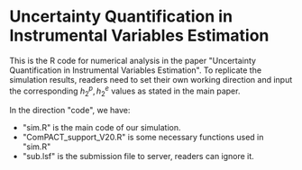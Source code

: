 # Uncertainty Quantification in Instrumental Variables Estimation
This is the R code for numerical analysis in the paper "Uncertainty Quantification in Instrumental Variables Estimation". To replicate the simulation results, readers need to set their own working direction and input the corresponding $h_{2}^{p}, h_{2}^{e}$ values as stated in the main paper.

In the direction "code", we have:
* "sim.R" is the main code of our simulation.
* "ComPACT_support_V20.R" is some necessary functions used in "sim.R"
* "sub.lsf" is the submission file to server, readers can ignore it.
